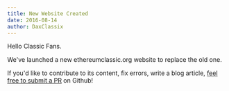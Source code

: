 ```yaml
---
title: New Website Created
date: 2016-08-14
author: DaxClassix
---
```


Hello Classic Fans.

We've launched a new ethereumclassic.org website to replace the old one.

If you'd like to contribute to its content, fix errors, write a blog article, [feel free to submit a PR](https://github.com/ethereumclassic/ethereumclassic.github.io) on Github!
